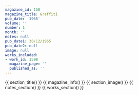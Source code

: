 ```yaml
---
magazine_id: 158
magazine_title: Graffiti
pub_date: '1965'
volume: ''
number: 1
month: ''
notes: null
pub_date1: 30/12/1965
pub_date2: null
image: null
works_included:
- work_id: 1598
  magazine_page: ''
  published_as: ''
---
```


{{ section_title() }}
{{ magazine_info() }}
{{ section_image() }}
{{ notes_section() }}
{{ works_section() }}
